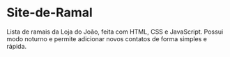 # Site-de-Ramal
Lista de ramais da Loja do João, feita com HTML, CSS e JavaScript. Possui modo noturno e permite adicionar novos contatos de forma simples e rápida.
